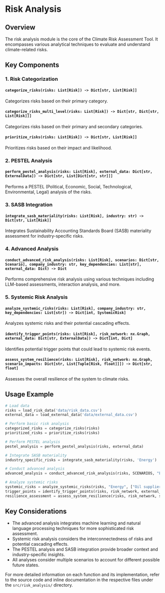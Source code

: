# Risk Analysis

## Overview

The risk analysis module is the core of the Climate Risk Assessment Tool. It encompasses various analytical techniques to evaluate and understand climate-related risks.

## Key Components

### 1. Risk Categorization

#### `categorize_risks(risks: List[Risk]) -> Dict[str, List[Risk]]`

Categorizes risks based on their primary category.

#### `categorize_risks_multi_level(risks: List[Risk]) -> Dict[str, Dict[str, List[Risk]]]`

Categorizes risks based on their primary and secondary categories.

#### `prioritize_risks(risks: List[Risk]) -> Dict[str, List[Risk]]`

Prioritizes risks based on their impact and likelihood.

### 2. PESTEL Analysis

#### `perform_pestel_analysis(risks: List[Risk], external_data: Dict[str, ExternalData]) -> Dict[str, List[Dict[str, str]]]`

Performs a PESTEL (Political, Economic, Social, Technological, Environmental, Legal) analysis of the risks.

### 3. SASB Integration

#### `integrate_sasb_materiality(risks: List[Risk], industry: str) -> Dict[str, List[Risk]]`

Integrates Sustainability Accounting Standards Board (SASB) materiality assessment for industry-specific risks.

### 4. Advanced Analysis

#### `conduct_advanced_risk_analysis(risks: List[Risk], scenarios: Dict[str, Scenario], company_industry: str, key_dependencies: List[str], external_data: Dict) -> Dict`

Performs comprehensive risk analysis using various techniques including LLM-based assessments, interaction analysis, and more.

### 5. Systemic Risk Analysis

#### `analyze_systemic_risks(risks: List[Risk], company_industry: str, key_dependencies: List[str]) -> Dict[int, SystemicRisk]`

Analyzes systemic risks and their potential cascading effects.

#### `identify_trigger_points(risks: List[Risk], risk_network: nx.Graph, external_data: Dict[str, ExternalData]) -> Dict[int, Dict]`

Identifies potential trigger points that could lead to systemic risk events.

#### `assess_system_resilience(risks: List[Risk], risk_network: nx.Graph, scenario_impacts: Dict[str, List[Tuple[Risk, float]]]) -> Dict[str, float]`

Assesses the overall resilience of the system to climate risks.

## Usage Example

```python
# Load data
risks = load_risk_data('data/risk_data.csv')
external_data = load_external_data('data/external_data.csv')

# Perform basic risk analysis
categorized_risks = categorize_risks(risks)
prioritized_risks = prioritize_risks(risks)

# Perform PESTEL analysis
pestel_analysis = perform_pestel_analysis(risks, external_data)

# Integrate SASB materiality
industry_specific_risks = integrate_sasb_materiality(risks, 'Energy')

# Conduct advanced analysis
advanced_analysis = conduct_advanced_risk_analysis(risks, SCENARIOS, "Energy", ["Oil suppliers", "Renewable energy"], external_data)

# Analyze systemic risks
systemic_risks = analyze_systemic_risks(risks, "Energy", ["Oil suppliers", "Renewable energy"])
trigger_points = identify_trigger_points(risks, risk_network, external_data)
resilience_assessment = assess_system_resilience(risks, risk_network, scenario_impacts)
```

## Key Considerations

- The advanced analysis integrates machine learning and natural language processing techniques for more sophisticated risk assessment.
- Systemic risk analysis considers the interconnectedness of risks and potential cascading effects.
- The PESTEL analysis and SASB integration provide broader context and industry-specific insights.
- All analyses consider multiple scenarios to account for different possible future states.

For more detailed information on each function and its implementation, refer to the source code and inline documentation in the respective files under the `src/risk_analysis/` directory.
